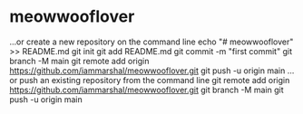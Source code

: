 ﻿# meowwooflover
…or create a new repository on the command line
echo "# meowwooflover" >> README.md
git init
git add README.md
git commit -m "first commit"
git branch -M main
git remote add origin https://github.com/iammarshal/meowwooflover.git
git push -u origin main
…or push an existing repository from the command line
git remote add origin https://github.com/iammarshal/meowwooflover.git
git branch -M main
git push -u origin main
